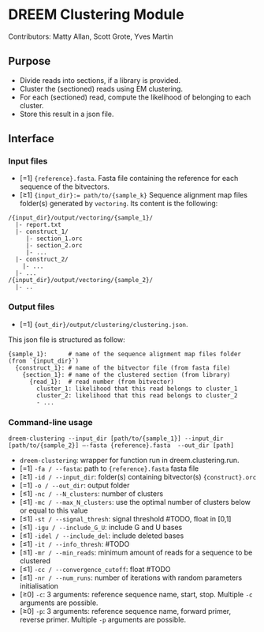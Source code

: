 
# DREEM Clustering Module
Contributors: Matty Allan, Scott Grote, Yves Martin

## Purpose
- Divide reads into sections, if a library is provided.
- Cluster the (sectioned) reads using EM clustering.
- For each (sectioned) read, compute the likelihood of belonging to each cluster. 
- Store this result in a json file.

## Interface

### Input files
- [=1] `{reference}.fasta`. Fasta file containing the reference for each sequence of the bitvectors. 
- [≥1] ```{input_dir}:= path/to/{sample_k}``` Sequence alignment map files folder(s) generated by ```vectoring```. Its content is the following:
```
/{input_dir}/output/vectoring/{sample_1}/
  |- report.txt
  |- construct_1/
     |- section_1.orc
     |- section_2.orc
     |- ...
  |- construct_2/
    |- ...
  |- ...
/{input_dir}/output/vectoring/{sample_2}/
  |- ..
```

### Output files
- [=1] `{out_dir}/output/clustering/clustering.json`. 

This json file is structured as follow:

```
{sample_1}:      # name of the sequence alignment map files folder (from `{input_dir}`)
  {construct_1}: # name of the bitvector file (from fasta file)
    {section_1}: # name of the clustered section (from library)
      {read_1}:  # read number (from bitvector)
        cluster_1: likelihood that this read belongs to cluster_1
        cluster_2: likelihood that this read belongs to cluster_2
        - ...
```
        
### Command-line usage

```
dreem-clustering --input_dir [path/to/{sample_1}] --input_dir [path/to/{sample_2}] —-fasta {reference}.fasta  --out_dir [path]
```

- `dreem-clustering`: wrapper for function run in dreem.clustering.run.
- [=1] `-fa / --fasta`: path to `{reference}.fasta` fasta file
- [≥1] `-id / --input_dir`: folder(s) containing bitvector(s) `{construct}.orc`
- [=1] `-o / --out_dir`: output folder
- [≤1] `-nc / --N_clusters`: number of clusters
- [≤1] `-mc / --max_N_clusters`: use the optimal number of clusters below or equal to this value
- [≤1] `-st / --signal_thresh`: signal threshold #TODO, float in [0,1]
- [≤1] `-igu / --include_G_U`: include G and U bases 
- [≤1] `-idel / --include_del`: include deleted bases
- [≤1] `-it / --info_thresh`: #TODO
- [≤1] `-mr / --min_reads`: minimum amount of reads for a sequence to be clustered
- [≤1] `-cc / --convergence_cutoff`: float #TODO
- [≤1] `-nr / --num_runs`: number of iterations with random parameters initialisation
- [≥0] `-c`: 3 arguments: reference sequence name, start, stop. Multiple `-c` arguments are possible.
- [≥0] `-p`: 3 arguments: reference sequence name, forward primer, reverse primer. Multiple `-p` arguments are possible.
